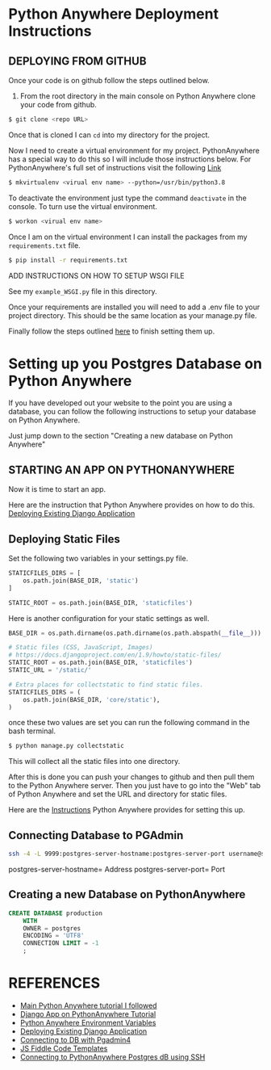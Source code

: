 # Python Anywhere Deployment Instructions

## DEPLOYING FROM GITHUB
Once your code is on github follow the steps outlined below.

1. From the root directory in the main console on Python Anywhere clone your
code from github.
```bash
$ git clone <repo URL>
```

Once that is cloned I can `cd` into my directory for the project.

Now I need to create a virtual environment for my project. PythonAnywhere has
a special way to do this so I will include those instructions below.
For PythonAnywhere's full set of instructions visit the following 
[Link](https://help.pythonanywhere.com/pages/Virtualenvs)
```bash
$ mkvirtualenv <virual env name> --python=/usr/bin/python3.8
```
To deactivate the environment just type the command `deactivate` in the console.
To turn use the virtual environment.
```bash
$ workon <virual env name>
```

Once I am on the virtual environment I can install the packages from my
`requirements.txt` file.

```bash
$ pip install -r requirements.txt
```
ADD INSTRUCTIONS  ON HOW TO SETUP WSGI FILE

See my `example_WSGI.py` file in this directory.



Once your requirements are installed you will need to add a .env file to your
project directory. This should be the same location as your manage.py file.

Finally follow the steps outlined [here](https://help.pythonanywhere.com/pages/environment-variables-for-web-apps/) to finish setting them up.

# Setting up you Postgres Database on Python Anywhere
If you have developed out your website to the point you are using a database,
you can follow the following instructions to setup your database on Python
Anywhere.

Just jump down to the section "Creating a new database on Python Anywhere"

## STARTING AN APP ON PYTHONANYWHERE
Now it is time to start an app.

Here are the instruction that Python Anywhere provides on how to do this.
[Deploying Existing Django Application](https://help.pythonanywhere.com/pages/DeployExistingDjangoProject/)


## Deploying Static Files
Set the following two variables in your settings.py file.
```python
STATICFILES_DIRS = [
    os.path.join(BASE_DIR, 'static')
]

STATIC_ROOT = os.path.join(BASE_DIR, 'staticfiles')
```
Here is another configuration for your static settings as well.
```python
BASE_DIR = os.path.dirname(os.path.dirname(os.path.abspath(__file__)))

# Static files (CSS, JavaScript, Images)
# https://docs.djangoproject.com/en/1.9/howto/static-files/
STATIC_ROOT = os.path.join(BASE_DIR, 'staticfiles')
STATIC_URL = '/static/'

# Extra places for collectstatic to find static files.
STATICFILES_DIRS = (
    os.path.join(BASE_DIR, 'core/static'),
)
```
once these two values are set you can run the following command in the bash
terminal.
```bash
$ python manage.py collectstatic
```
This will collect all the static files into one directory.

After this is done you can push your changes to github and then pull them to
the Python Anywhere server. Then you just have to go  into the "Web" tab
of Python Anywhere and set the URL and directory for static files.

Here are the [Instructions](https://help.pythonanywhere.com/pages/DjangoStaticFiles/)
Python Anywhere provides for setting this up.




## Connecting Database to PGAdmin

```bash
ssh -4 -L 9999:postgres-server-hostname:postgres-server-port username@ssh.pythonanywhere.com
```
postgres-server-hostname= Address
postgres-server-port= Port


## Creating a new Database on PythonAnywhere
```sql
CREATE DATABASE production
    WITH
    OWNER = postgres
    ENCODING = 'UTF8'
    CONNECTION LIMIT = -1
    ;
```


# REFERENCES
* [Main Python Anywhere tutorial I followed](https://www.youtube.com/watch?v=SCoGwHCNXVw)
* [Django App on PythonAnywhere Tutorial](https://www.youtube.com/watch?v=Y4c4ickks2A)
* [Python Anywhere Environment Variables](https://help.pythonanywhere.com/pages/environment-variables-for-web-apps/)
* [Deploying Existing Django Application](https://help.pythonanywhere.com/pages/DeployExistingDjangoProject/)
* [Connecting to DB with Pgadmin4](https://help.pythonanywhere.com/pages/AccessingPostgresFromOutsidePythonAnywhere/)  
* [JS Fiddle Code Templates](https://jsfiddle.net/ivanov11/hzf0jxLg/)
* [Connecting to PythonAnywhere Postgres dB using SSH](https://arduino103.blogspot.com/2015/07/introduction-hebergement-python.html)
